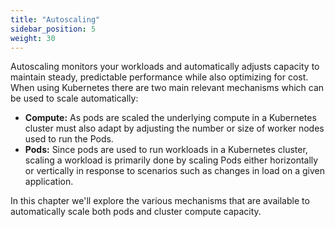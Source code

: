 ```yaml
---
title: "Autoscaling"
sidebar_position: 5
weight: 30
---
```


Autoscaling monitors your workloads and automatically adjusts capacity to maintain steady, predictable performance while also optimizing for cost. When using Kubernetes there are two main relevant mechanisms which can be used to scale automatically:

* **Compute:** As pods are scaled the underlying compute in a Kubernetes cluster must also adapt by adjusting the number or size of worker nodes used to run the Pods.
* **Pods:** Since pods are used to run workloads in a Kubernetes cluster, scaling a workload is primarily done by scaling Pods either horizontally or vertically in response to scenarios such as changes in load on a given application.

In this chapter we'll explore the various mechanisms that are available to automatically scale both pods and cluster compute capacity.